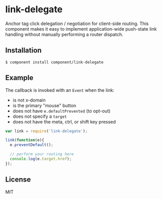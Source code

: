 
# link-delegate

  Anchor tag click delegation / negotiation for client-side routing. This component
  makes it easy to implement application-wide push-state link handling without
  manually performing a router dispatch.

## Installation

    $ component install component/link-delegate

## Example

  The callback is invoked with an `Event` when the link:

  - is not x-domain
  - is the primary "mouse" button
  - does not have `e.defaultPrevented` (to opt-out)
  - does not specify a `target`
  - does not have the meta, ctrl, or shift key pressed

```js
var link = require('link-delegate');

link(function(e){
  e.preventDefault();

  // perform your routing here
  console.log(e.target.href);
});
```


## License

  MIT
